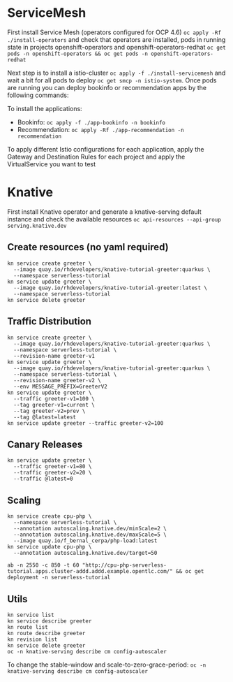 # ServiceMesh
First install Service Mesh (operators configured for OCP 4.6) `oc apply -Rf ./install-operators` and check that operators are installed, pods in running state in projects openshift-operators and openshift-operators-redhat `oc get pods -n openshift-operators && oc get pods -n openshift-operators-redhat`

Next step is to install a istio-cluster `oc apply -f ./install-servicemesh` and wait a bit for all pods to deploy `oc get smcp -n istio-system`. Once pods are running you can deploy bookinfo or recommendation apps by the following commands:

To install the applications:
- Bookinfo: `oc apply -f ./app-bookinfo -n bookinfo`
- Recommendation: `oc apply -Rf ./app-recommendation -n recommendation`
  
To apply different Istio configurations for each application, apply the Gateway and Destination Rules for each project and apply the VirtualService you want to test

# Knative
First install Knative operator and generate a knative-serving default instance and check the available resources `oc api-resources --api-group serving.knative.dev` 

## Create resources (no yaml required)
```
kn service create greeter \
  --image quay.io/rhdevelopers/knative-tutorial-greeter:quarkus \
  --namespace serverless-tutorial
kn service update greeter \
  --image quay.io/rhdevelopers/knative-tutorial-greeter:latest \
  --namespace serverless-tutorial
kn service delete greeter
```
## Traffic Distribution
```
kn service create greeter \
  --image quay.io/rhdevelopers/knative-tutorial-greeter:quarkus \
  --namespace serverless-tutorial \
  --revision-name greeter-v1
kn service update greeter \
  --image quay.io/rhdevelopers/knative-tutorial-greeter:quarkus \
  --namespace serverless-tutorial \
  --revision-name greeter-v2 \
  --env MESSAGE_PREFIX=GreeterV2
kn service update greeter \
  --traffic greeter-v1=100 \
  --tag greeter-v1=current \
  --tag greeter-v2=prev \
  --tag @latest=latest
kn service update greeter --traffic greeter-v2=100
```
## Canary Releases
```
kn service update greeter \
  --traffic greeter-v1=80 \
  --traffic greeter-v2=20 \
  --traffic @latest=0
```
## Scaling
```
kn service create cpu-php \
  --namespace serverless-tutorial \
  --annotation autoscaling.knative.dev/minScale=2 \
  --annotation autoscaling.knative.dev/maxScale=5 \
  --image quay.io/f_bernal_cerpa/php-load:latest
kn service update cpu-php \
  --annotation autoscaling.knative.dev/target=50 

ab -n 2550 -c 850 -t 60 "http://cpu-php-serverless-tutorial.apps.cluster-addd.addd.example.opentlc.com/" && oc get deployment -n serverless-tutorial
```

## Utils
```
kn service list
kn service describe greeter
kn route list
kn route describe greeter
kn revision list
kn service delete greeter
oc -n knative-serving describe cm config-autoscaler
```
To change the stable-window and scale-to-zero-grace-period: `oc -n knative-serving describe cm config-autoscaler` 